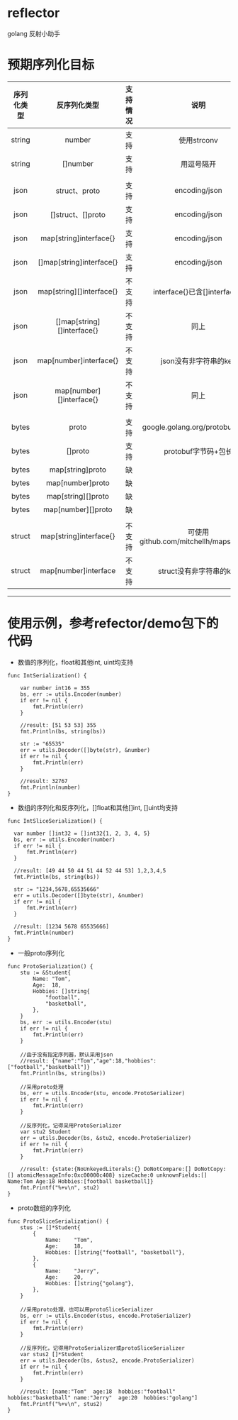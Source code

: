 # reflector
golang 反射小助手

#   预期序列化目标

序列化类型|反序列化类型|支持情况|说明
:---:|:---:|:---:|:---:
string|number|支持|使用strconv
string|[]number|支持|用逗号隔开
|||
json|struct、proto|支持|encoding/json
json|[]struct、[]proto|支持|encoding/json
json|map[string]interface{}|支持|encoding/json
json|[]map[string]interface{}|支持|encoding/json
json|map[string][]interface{}|不支持|interface{}已含[]interface{}
json|[]map[string][]interface{}|不支持|同上
json|map[number]interface{}|不支持|json没有非字符串的key
json|map[number][]interface{}|不支持|同上
|||
bytes|proto|支持|google.golang.org/protobuf/proto
bytes|[]proto|支持|protobuf字节码+包长
bytes|map[string]proto|缺
bytes|map[number]proto|缺
bytes|map[string][]proto|缺
bytes|map[number][]proto|缺
|||
struct|map[string]interface{}|不支持|可使用github.com/mitchellh/mapstructure
struct|map[number]interface|不支持|struct没有非字符串的key


***

#   使用示例，参考refector/demo包下的代码


*   数值的序列化，float和其他int, uint均支持
  
```
func IntSerialization() {

	var number int16 = 355
	bs, err := utils.Encoder(number)
	if err != nil {
		fmt.Println(err)
	}

	//result: [51 53 53] 355
	fmt.Println(bs, string(bs))

	str := "65535"
	err = utils.Decoder([]byte(str), &number)
	if err != nil {
		fmt.Println(err)
	}

	//result: 32767
	fmt.Println(number)
}
```

*   数组的序列化和反序列化，[]float和其他[]int, []uint均支持
  ```
func IntSliceSerialization() {

	var number []int32 = []int32{1, 2, 3, 4, 5}
	bs, err := utils.Encoder(number)
	if err != nil {
		fmt.Println(err)
	}

	//result: [49 44 50 44 51 44 52 44 53] 1,2,3,4,5
	fmt.Println(bs, string(bs))

	str := "1234,5678,65535666"
	err = utils.Decoder([]byte(str), &number)
	if err != nil {
		fmt.Println(err)
	}

	//result: [1234 5678 65535666]
	fmt.Println(number)
}
```

*   一般proto序列化
```
func ProtoSerialization() {
	stu := &Student{
		Name: "Tom",
		Age:  18,
		Hobbies: []string{
			"football",
			"basketball",
		},
	}
	bs, err := utils.Encoder(stu)
	if err != nil {
		fmt.Println(err)
	}

	//由于没有指定序列器，默认采用json
	//result: {"name":"Tom","age":18,"hobbies":["football","basketball"]}
	fmt.Println(bs, string(bs))

	//采用proto处理
	bs, err = utils.Encoder(stu, encode.ProtoSerializer)
	if err != nil {
		fmt.Println(err)
	}

	//反序列化，记得采用ProtoSerializer
	var stu2 Student
	err = utils.Decoder(bs, &stu2, encode.ProtoSerializer)
	if err != nil {
		fmt.Println(err)
	}

	//result: {state:{NoUnkeyedLiterals:{} DoNotCompare:[] DoNotCopy:[] atomicMessageInfo:0xc00000c408} sizeCache:0 unknownFields:[] Name:Tom Age:18 Hobbies:[football basketball]}
	fmt.Printf("%+v\n", stu2)
}
```

*   proto数组的序列化
```
func ProtoSliceSerialization() {
	stus := []*Student{
		{
			Name:    "Tom",
			Age:     18,
			Hobbies: []string{"football", "basketball"},
		},
		{
			Name:    "Jerry",
			Age:     20,
			Hobbies: []string{"golang"},
		},
	}

	//采用proto处理，也可以用protoSliceSerializer
	bs, err := utils.Encoder(stus, encode.ProtoSerializer)
	if err != nil {
		fmt.Println(err)
	}

	//反序列化，记得用ProtoSerializer或protoSliceSerializer
	var stus2 []*Student
	err = utils.Decoder(bs, &stus2, encode.ProtoSerializer)
	if err != nil {
		fmt.Println(err)
	}

	//result: [name:"Tom"  age:18  hobbies:"football"  hobbies:"basketball" name:"Jerry"  age:20  hobbies:"golang"]
	fmt.Printf("%+v\n", stus2)
}
```